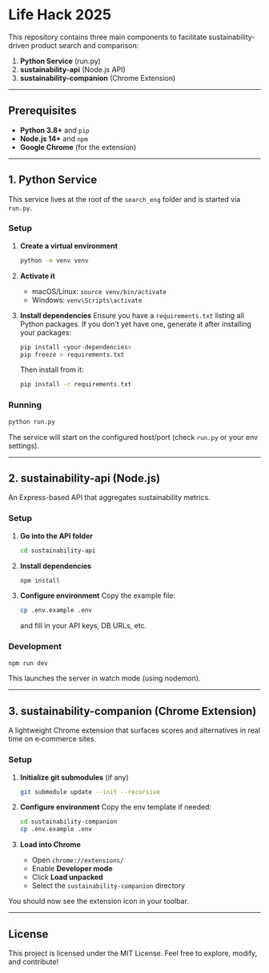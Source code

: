 # Life Hack 2025

This repository contains three main components to facilitate sustainability-driven product search and comparison:

1. **Python Service** (run.py)
2. **sustainability-api** (Node.js API)
3. **sustainability-companion** (Chrome Extension)

---

## Prerequisites

* **Python 3.8+** and `pip`
* **Node.js 14+** and `npm`
* **Google Chrome** (for the extension)

---

## 1. Python Service

This service lives at the root of the `search_eng` folder and is started via `run.py`.

### Setup

1. **Create a virtual environment**

   ```bash
   python -m venv venv
   ```
2. **Activate it**

   * macOS/Linux: `source venv/bin/activate`
   * Windows: `venv\Scripts\activate`
3. **Install dependencies**
   Ensure you have a `requirements.txt` listing all Python packages. If you don’t yet have one, generate it after installing your packages:

   ```bash
   pip install <your-dependencies>
   pip freeze > requirements.txt
   ```

   Then install from it:

   ```bash
   pip install -r requirements.txt
   ```

### Running

```bash
python run.py
```

The service will start on the configured host/port (check `run.py` or your env settings).

---

## 2. sustainability-api (Node.js)

An Express-based API that aggregates sustainability metrics.

### Setup

1. **Go into the API folder**

   ```bash
   cd sustainability-api
   ```
2. **Install dependencies**

   ```bash
   npm install
   ```
3. **Configure environment**
   Copy the example file:

   ```bash
   cp .env.example .env
   ```

   and fill in your API keys, DB URLs, etc.

### Development

```bash
npm run dev
```

This launches the server in watch mode (using nodemon).

---

## 3. sustainability-companion (Chrome Extension)

A lightweight Chrome extension that surfaces scores and alternatives in real time on e‑commerce sites.

### Setup

1. **Initialize git submodules** (if any)

   ```bash
   git submodule update --init --recursive
   ```
2. **Configure environment**
   Copy the env template if needed:

   ```bash
   cd sustainability-companion
   cp .env.example .env
   ```
3. **Load into Chrome**

   * Open `chrome://extensions/`
   * Enable **Developer mode**
   * Click **Load unpacked**
   * Select the `sustainability-companion` directory

You should now see the extension icon in your toolbar.

---

## License

This project is licensed under the MIT License. Feel free to explore, modify, and contribute!
